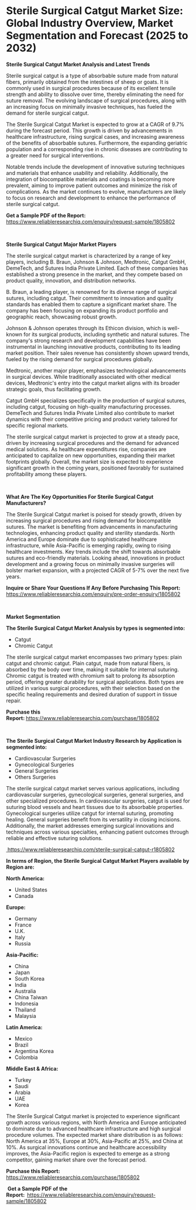 <p><h1>Sterile Surgical Catgut Market Size: Global Industry Overview, Market Segmentation and Forecast (2025 to 2032)</h1></p><p><strong>Sterile Surgical Catgut Market Analysis and Latest Trends</strong></p>
<p><p>Sterile surgical catgut is a type of absorbable suture made from natural fibers, primarily obtained from the intestines of sheep or goats. It is commonly used in surgical procedures because of its excellent tensile strength and ability to dissolve over time, thereby eliminating the need for suture removal. The evolving landscape of surgical procedures, along with an increasing focus on minimally invasive techniques, has fueled the demand for sterile surgical catgut.</p><p>The Sterile Surgical Catgut Market is expected to grow at a CAGR of 9.7% during the forecast period. This growth is driven by advancements in healthcare infrastructure, rising surgical cases, and increasing awareness of the benefits of absorbable sutures. Furthermore, the expanding geriatric population and a corresponding rise in chronic diseases are contributing to a greater need for surgical interventions. </p><p>Notable trends include the development of innovative suturing techniques and materials that enhance usability and reliability. Additionally, the integration of biocompatible materials and coatings is becoming more prevalent, aiming to improve patient outcomes and minimize the risk of complications. As the market continues to evolve, manufacturers are likely to focus on research and development to enhance the performance of sterile surgical catgut.</p></p>
<p><strong>Get a Sample PDF of the Report:&nbsp;</strong> <a href="https://www.reliableresearchiq.com/enquiry/request-sample/1805802?utm_campaign=2291&utm_medium=2&utm_source=Github&utm_content=ia&utm_term=13042025&utm_id=sterile-surgical-catgut">https://www.reliableresearchiq.com/enquiry/request-sample/1805802</a></p>
<p>&nbsp;</p>
<p><strong>Sterile Surgical Catgut Major Market Players</strong></p>
<p><p>The sterile surgical catgut market is characterized by a range of key players, including B. Braun, Johnson & Johnson, Medtronic, Catgut GmbH, DemeTech, and Sutures India Private Limited. Each of these companies has established a strong presence in the market, and they compete based on product quality, innovation, and distribution networks.</p><p>B. Braun, a leading player, is renowned for its diverse range of surgical sutures, including catgut. Their commitment to innovation and quality standards has enabled them to capture a significant market share. The company has been focusing on expanding its product portfolio and geographic reach, showcasing robust growth.</p><p>Johnson & Johnson operates through its Ethicon division, which is well-known for its surgical products, including synthetic and natural sutures. The company's strong research and development capabilities have been instrumental in launching innovative products, contributing to its leading market position. Their sales revenue has consistently shown upward trends, fueled by the rising demand for surgical procedures globally.</p><p>Medtronic, another major player, emphasizes technological advancements in surgical devices. While traditionally associated with other medical devices, Medtronic's entry into the catgut market aligns with its broader strategic goals, thus facilitating growth.</p><p>Catgut GmbH specializes specifically in the production of surgical sutures, including catgut, focusing on high-quality manufacturing processes. DemeTech and Sutures India Private Limited also contribute to market dynamics with their competitive pricing and product variety tailored for specific regional markets.</p><p>The sterile surgical catgut market is projected to grow at a steady pace, driven by increasing surgical procedures and the demand for advanced medical solutions. As healthcare expenditures rise, companies are anticipated to capitalize on new opportunities, expanding their market footprints globally. Overall, the market size is expected to experience significant growth in the coming years, positioned favorably for sustained profitability among these players.</p></p>
<p>&nbsp;</p>
<p><strong>What Are The Key Opportunities For Sterile Surgical Catgut Manufacturers?</strong></p>
<p><p>The Sterile Surgical Catgut market is poised for steady growth, driven by increasing surgical procedures and rising demand for biocompatible sutures. The market is benefiting from advancements in manufacturing technologies, enhancing product quality and sterility standards. North America and Europe dominate due to sophisticated healthcare infrastructure, while Asia-Pacific is emerging rapidly, owing to rising healthcare investments. Key trends include the shift towards absorbable sutures and eco-friendly materials. Looking ahead, innovations in product development and a growing focus on minimally invasive surgeries will bolster market expansion, with a projected CAGR of 5-7% over the next five years.</p></p>
<p><strong>Inquire or Share Your Questions If Any Before Purchasing This Report:</strong> <a href="https://www.reliableresearchiq.com/enquiry/pre-order-enquiry/1805802?utm_campaign=2291&utm_medium=2&utm_source=Github&utm_content=ia&utm_term=13042025&utm_id=sterile-surgical-catgut">https://www.reliableresearchiq.com/enquiry/pre-order-enquiry/1805802</a></p>
<p>&nbsp;</p>
<p><strong>Market Segmentation</strong></p>
<p><strong>The Sterile Surgical Catgut Market Analysis by types is segmented into:</strong></p>
<p><ul><li>Catgut</li><li>Chromic Catgut</li></ul></p>
<p><p>The sterile surgical catgut market encompasses two primary types: plain catgut and chromic catgut. Plain catgut, made from natural fibers, is absorbed by the body over time, making it suitable for internal suturing. Chromic catgut is treated with chromium salt to prolong its absorption period, offering greater durability for surgical applications. Both types are utilized in various surgical procedures, with their selection based on the specific healing requirements and desired duration of support in tissue repair.</p></p>
<p><strong>Purchase this Report:&nbsp;</strong><a href="https://www.reliableresearchiq.com/purchase/1805802?utm_campaign=2291&utm_medium=2&utm_source=Github&utm_content=ia&utm_term=13042025&utm_id=sterile-surgical-catgut">https://www.reliableresearchiq.com/purchase/1805802</a></p>
<p>&nbsp;</p>
<p><strong>The Sterile Surgical Catgut Market Industry Research by Application is segmented into:</strong></p>
<p><ul><li>Cardiovascular Surgeries</li><li>Gynecological Surgeries</li><li>General Surgeries</li><li>Others Surgeries</li></ul></p>
<p><p>The sterile surgical catgut market serves various applications, including cardiovascular surgeries, gynecological surgeries, general surgeries, and other specialized procedures. In cardiovascular surgeries, catgut is used for suturing blood vessels and heart tissues due to its absorbable properties. Gynecological surgeries utilize catgut for internal suturing, promoting healing. General surgeries benefit from its versatility in closing incisions. Additionally, the market addresses emerging surgical innovations and techniques across various specialties, enhancing patient outcomes through reliable and effective suturing solutions.</p></p>
<p><a href="https://www.reliableresearchiq.com/sterile-surgical-catgut-r1805802?utm_campaign=2291&utm_medium=2&utm_source=Github&utm_content=ia&utm_term=13042025&utm_id=sterile-surgical-catgut">&nbsp;https://www.reliableresearchiq.com/sterile-surgical-catgut-r1805802</a></p>
<p><strong>In terms of Region, the Sterile Surgical Catgut Market Players available by Region are:</strong></p>
<p>
    <p> <strong> North America: </strong>
        <ul>
            <li>United States</li>
            <li>Canada</li>
        </ul>
        </p> 
    <p> <strong> Europe: </strong>
        <ul>
            <li>Germany</li>
            <li>France</li>
            <li>U.K.</li>
            <li>Italy</li>
            <li>Russia</li>
        </ul>
        </p> 
    <p> <strong> Asia-Pacific: </strong>
        <ul>
            <li>China</li>
            <li>Japan</li>
            <li>South Korea</li>
            <li>India</li>
            <li>Australia</li>
            <li>China Taiwan</li>
            <li>Indonesia</li>
            <li>Thailand</li>
            <li>Malaysia</li>
        </ul>
        </p> 
    <p> <strong> Latin America: </strong>
        <ul>
            <li>Mexico</li>
            <li>Brazil</li>
            <li>Argentina Korea</li>
            <li>Colombia</li>
        </ul>
        </p> 
    <p> <strong> Middle East & Africa: </strong>
        <ul>
            <li>Turkey</li>
            <li>Saudi</li>
            <li>Arabia</li>
            <li>UAE</li>
            <li>Korea</li>
        </ul>
    </p>
    </p>
<p><p>The Sterile Surgical Catgut market is projected to experience significant growth across various regions, with North America and Europe anticipated to dominate due to advanced healthcare infrastructure and high surgical procedure volumes. The expected market share distribution is as follows: North America at 35%, Europe at 30%, Asia-Pacific at 25%, and China at 10%. As surgical innovations continue and healthcare accessibility improves, the Asia-Pacific region is expected to emerge as a strong competitor, gaining market share over the forecast period.</p></p>
<p><strong>Purchase this Report: </strong><a href="https://www.reliableresearchiq.com/purchase/1805802?utm_campaign=2291&utm_medium=2&utm_source=Github&utm_content=ia&utm_term=13042025&utm_id=sterile-surgical-catgut">https://www.reliableresearchiq.com/purchase/1805802</a></p>
<p>&nbsp;<strong>Get a Sample PDF of the Report:&nbsp;&nbsp;</strong><a href="https://www.reliableresearchiq.com/enquiry/request-sample/1805802?utm_campaign=2291&utm_medium=2&utm_source=Github&utm_content=ia&utm_term=13042025&utm_id=sterile-surgical-catgut">https://www.reliableresearchiq.com/enquiry/request-sample/1805802</a></p>
<p><strong></strong></p>
<p><p></p><p></p><p></p></p>